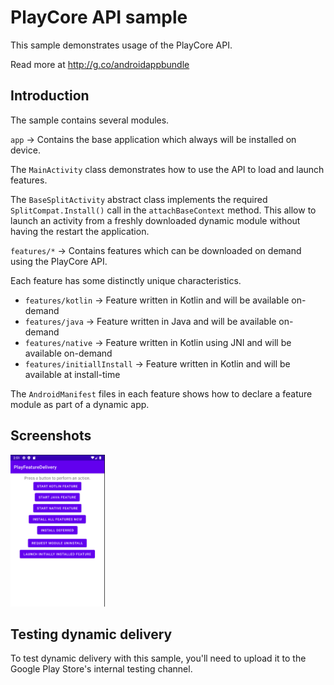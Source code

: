 # PlayCore API sample

This sample demonstrates usage of the PlayCore API.

Read more at http://g.co/androidappbundle

## Introduction

The sample contains several modules.

`app` -> Contains the base application which always will be installed on device.

The `MainActivity` class demonstrates how to use the API to load and launch features.

The `BaseSplitActivity` abstract class implements the required `SplitCompat.Install()` call
in the `attachBaseContext` method. This allow to launch an activity from a freshly downloaded
dynamic module without having the restart the application.

`features/*` -> Contains features which can be downloaded on demand using the PlayCore API.

Each feature has some distinctly unique characteristics.

* `features/kotlin` -> Feature written in Kotlin and will be available on-demand
* `features/java` -> Feature written in Java and will be available on-demand
* `features/native` -> Feature written in Kotlin using JNI  and will be available on-demand
* `features/initiallInstall` -> Feature written in Kotlin and will be available at install-time

The `AndroidManifest` files in each feature shows how to declare a feature module as part of a dynamic app.

## Screenshots

<img src="screenshots/main.png" width="30%" />

## Testing dynamic delivery

To test dynamic delivery with this sample, you'll need to upload it to the Google Play Store's
internal testing channel.

